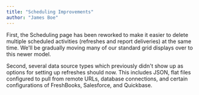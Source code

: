 ```yaml
---
title: "Scheduling Improvements"
author: "James Boe"
---
```

First, the Scheduling page has been reworked to make it easier to delete multiple scheduled activities (refreshes and report deliveries) at the same time.<!--more--> We'll be gradually moving many of our standard grid displays over to this newer model.

Second, several data source types which previously didn't show up as options for setting up refreshes should now. This includes JSON, flat files configured to pull from remote URLs, database connections, and certain configurations of FreshBooks, Salesforce, and Quickbase.

